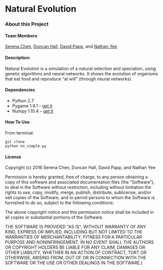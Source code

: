 # Natural Evolution

### About this Project

#### Team Members
[Serena Chen](https://github.com/poosomooso), [Duncan Hall](https://github.com/DuncanDHall), [David Papp](https://github.com/davpapp), and [Nathan Yee](https://github.com/NathanYee)

####  Description:
Natural Evolution is a simulation of a natural selection and speciation, using genetic algorithms and neural networks.  It shows the evolution of organisms that eat food and reproduce “at will” (through neural networks).

#### Dependencies
* Python 2.7
* Pygame 1.9.1 – [get it](http://www.pygame.org/wiki/GettingStarted)
* Numpy 1.10.4 – [get it](http://www.scipy.org/scipylib/download.html)

#### How To Use
From terminal:
```
git clone 
python nn_simple.py

```
#### License
Copyright (c) 2016 Serena Chen, Duncan Hall, David Papp, and Nathan Yee

Permission is hereby granted, free of charge, to any person obtaining a copy of this software and associated documentation files (the "Software"), to deal in the Software without restriction, including without limitation the rights to use, copy, modify, merge, publish, distribute, sublicense, and/or sell copies of the Software, and to permit persons to whom the Software is furnished to do so, subject to the following conditions:

The above copyright notice and this permission notice shall be included in all copies or substantial portions of the Software.

THE SOFTWARE IS PROVIDED "AS IS", WITHOUT WARRANTY OF ANY KIND, EXPRESS OR IMPLIED, INCLUDING BUT NOT LIMITED TO THE WARRANTIES OF MERCHANTABILITY, FITNESS FOR A PARTICULAR PURPOSE AND NONINFRINGEMENT. IN NO EVENT SHALL THE AUTHORS OR COPYRIGHT HOLDERS BE LIABLE FOR ANY CLAIM, DAMAGES OR OTHER LIABILITY, WHETHER IN AN ACTION OF CONTRACT, TORT OR OTHERWISE, ARISING FROM, OUT OF OR IN CONNECTION WITH THE SOFTWARE OR THE USE OR OTHER DEALINGS IN THE SOFTWARE.)

